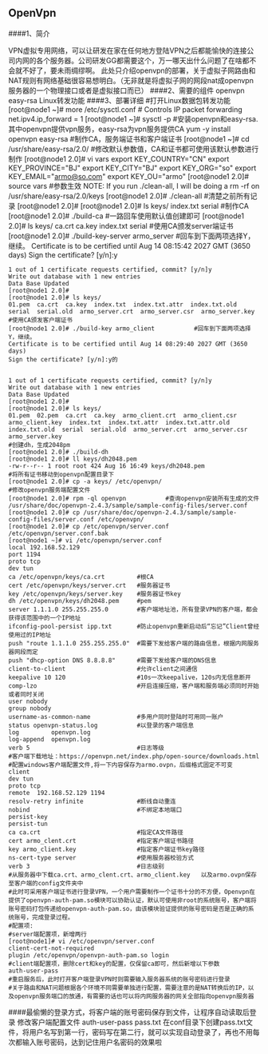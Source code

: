## OpenVpn

####1、简介
	
VPN虚拟专用网络，可以让研发在家在任何地方登陆VPN之后都能愉快的连接公司内网的各个服务器。公司研发GG都需要这个，万一哪天出什么问题了在啥都不会就不好了，要未雨绸缪啊。
	此处只介绍openvpn的部署，关于虚拟子网路由和NAT规则有网络基础很容易想明白。（无非就是将虚拟子网的网段nat成openvpn服务器的一个物理接口或者是虚拟接口而已）
####2、需要的组件
	openvpn
	easy-rsa
	Linux转发功能
####3、部署详细
	#打开Linux数据包转发功能
	[root@node1 ~]# more /etc/sysctl.conf 
	# Controls IP packet forwarding
	net.ipv4.ip_forward = 1
	[root@node1 ~]# sysctl -p
	#安装openvpn和easy-rsa.其中openvpn提供vpn服务，easy-rsa为vpn服务提供CA
	yum -y install openvpn easy-rsa
	#制作CA，服务端证书和客户端证书
	[root@node1 ~]# cd /usr/share/easy-rsa/2.0/
	#修改默认参数值，CA和证书都可使用该默认参数进行制作
	[root@node1 2.0]# vi vars 
	export KEY_COUNTRY="CN"
	export KEY_PROVINCE="BJ"
	export KEY_CITY="BJ"
	export KEY_ORG="so"
	export KEY_EMAIL="armo@so.com"
	export KEY_OU="armo"
	[root@node1 2.0]# source vars 	#参数生效
	NOTE: If you run ./clean-all, I will be doing a rm -rf on /usr/share/easy-rsa/2.0/keys
	[root@node1 2.0]# ./clean-all 	#清楚之前所有记录
	[root@node1 2.0]# 
	[root@node1 2.0]# ls keys/
	index.txt  serial
	#制作CA
	[root@node1 2.0]# ./build-ca 	#一路回车使用默认值创建即可
	[root@node1 2.0]# ls keys/
	ca.crt  ca.key  index.txt  serial
	#使用CA颁发server端证书
	[root@node1 2.0]# ./build-key-server armo_server     #回车到下面两项选择Y，继续。
	Certificate is to be certified until Aug 14 08:15:42 2027 GMT (3650 days)
	Sign the certificate? [y/n]:y


	1 out of 1 certificate requests certified, commit? [y/n]y
	Write out database with 1 new entries
	Data Base Updated
	[root@node1 2.0]# 
	[root@node1 2.0]# ls keys/
	01.pem  ca.crt  ca.key  index.txt  index.txt.attr  index.txt.old  serial  serial.old  armo_server.crt  armo_server.csr  armo_server.key
	#使用CA颁发客户端证书
	[root@node1 2.0]# ./build-key armo_client			#回车到下面两项选择Y，继续。
	Certificate is to be certified until Aug 14 08:29:40 2027 GMT (3650 days)
	Sign the certificate? [y/n]:y的


	1 out of 1 certificate requests certified, commit? [y/n]y
	Write out database with 1 new entries
	Data Base Updated
	[root@node1 2.0]# 
	[root@node1 2.0]# ls keys/
	01.pem  02.pem  ca.crt  ca.key  armo_client.crt  armo_client.csr  armo_client.key  index.txt  index.txt.attr  index.txt.attr.old  index.txt.old  serial  serial.old  armo_server.crt  armo_server.csr  armo_server.key
	#创建dh，生成2048pm
	[root@node1 2.0]# ./build-dh 
	[root@node1 2.0]# ll keys/dh2048.pem 
	-rw-r--r-- 1 root root 424 Aug 16 16:49 keys/dh2048.pem
	#将所有证书移动到openvpn配置目录下
	[root@node1 2.0]# cp -a keys/ /etc/openvpn/
	#修改openvpn服务端配置文件
	[root@node1 2.0]# rpm -ql openvpn			#查询openvpn安装所有生成的文件
	/usr/share/doc/openvpn-2.4.3/sample/sample-config-files/server.conf
	[root@node1 2.0]# cp /usr/share/doc/openvpn-2.4.3/sample/sample-config-files/server.conf /etc/openvpn/
	[root@node1 2.0]# cp /etc/openvpn/server.conf /etc/openvpn/server.conf.bak
	[root@node1 ~]# vi /etc/openvpn/server.conf
	local 192.168.52.129
	port 1194
	proto tcp
	dev tun
	ca /etc/openvpn/keys/ca.crt			#根CA
	cert /etc/openvpn/keys/server.crt	#服务器证书
	key /etc/openvpn/keys/server.key 	#服务器证书key
	dh /etc/openvpn/keys/dh2048.pem		#pem
	server 1.1.1.0 255.255.255.0		#客户端地址池，所有登录VPN的客户端，都会获得该范围中的一个IP地址
	ifconfig-pool-persist ipp.txt		#防止openvpn重新启动后“忘记”Client曾经使用过的IP地址
	push "route 1.1.1.0 255.255.255.0"	#需要下发给客户端的路由信息，根据内网服务器网段而定
	push "dhcp-option DNS 8.8.8.8"		#需要下发给客户端的DNS信息
	client-to-client					#允许client之间通信
	keepalive 10 120					#10s一次keepalive，120s内无信息断开
	comp-lzo							#开启连接压缩，客户端和服务端必须同时开始或者同时关闭
	user nobody
	group nobody
	username-as-common-name 			#多用户同时登陆时可用同一账户
	status openvpn-status.log			#以登录的客户端信息
	log         openvpn.log
	log-append  openvpn.log
	verb 5								#日志等级
	#客户端下载地址：https://openvpn.net/index.php/open-source/downloads.html
	#配置windows客户端配置文件,将一下内容保存为armo.ovpn，后缀格式固定不可变
	client
	dev tun
	proto tcp
	remote  192.168.52.129 1194
	resolv-retry infinite				#断线自动重连
	nobind								#不绑定本地端口
	persist-key							
	persist-tun
	ca ca.crt							#指定CA文件路径
	cert armo_clent.crt					#指定客户端证书路径
	key armo_client.key					#指定客户端证书key路径
	ns-cert-type server					#使用服务器校验方式
	verb 3								#日志级别
	#从服务器中下载ca.crt、armo_clent.crt、armo_client.key	以及armo.ovpn保存至客户端的config文件夹中
	#此时可采用客户端证书进行登录VPN，一个用户需要制作一个证书十分的不方便，Openvpn在提供了openvpn-auth-pam.so模块可以协助认证，默认可使用非root的系统账号，客户端将账号密码打包传递给openvpn-auth-pam.so，由该模块验证提供的账号密码是否是正确的系统账号，完成登录过程。
	#配置项:
	#server端配置项，新增两行
	[root@node1]# vi /etc/openvpn/server.conf
	client-cert-not-required
	plugin /etc/openvpn/openvpn-auth-pam.so login
	#client端配置项，删除cert和key的配置，仅保留ca即可，然后新增以下参数
	auth-user-pass
	#重启服务后，此时打开客户端登录VPN时则需要输入服务器系统的账号密码进行登录
	#关于路由和NAT问题根据各个环境不同需要单独进行配置，需要注意的是NAT转换后的IP，以及openvpn服务端口的放通，有需要的话也可以将内网服务器的网关全部指向openvpn服务器
####最偷懒的登录方式，将客户端的账号密码保存到文件，让程序自动读取后登录
修改客户端配置文件
auth-user-pass pass.txt
在conf目录下创建pass.txt文件，将用户名写到第一行，密码写在第二行，就可以实现自动登录了，再也不用每次都输入账号密码，达到记住用户名密码的效果啦